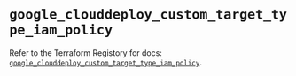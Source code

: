 # `google_clouddeploy_custom_target_type_iam_policy`

Refer to the Terraform Registory for docs: [`google_clouddeploy_custom_target_type_iam_policy`](https://registry.terraform.io/providers/hashicorp/google/5.29.0/docs/resources/clouddeploy_custom_target_type_iam_policy).
